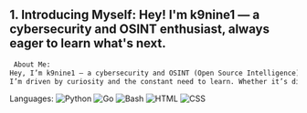 ## 1. Introducing Myself: Hey! I'm k9nine1 — a cybersecurity and OSINT enthusiast, always eager to learn what's next.

```markdown
 About Me:
Hey, I’m k9nine1 — a cybersecurity and OSINT (Open Source Intelligence) enthusiast with a strong passion for uncovering information, analyzing digital footprints, and staying ahead of the threat landscape.
I’m driven by curiosity and the constant need to learn. Whether it’s digging into threat intel, experimenting with tools, or exploring the latest in digital forensics and ethical hacking.
```

Languages:
![Python](https://img.shields.io/badge/-Python-3776AB?style=for-the-badge&logo=python&logoColor=white)
![Go](https://img.shields.io/badge/-Golang-00ADD8?style=for-the-badge&logo=go&logoColor=white)
![Bash](https://img.shields.io/badge/-Bash-4EAA25?style=for-the-badge&logo=gnu-bash&logoColor=white)
![HTML](https://img.shields.io/badge/-HTML5-E34F26?style=for-the-badge&logo=html5&logoColor=white)
![CSS](https://img.shields.io/badge/-CSS3-1572B6?style=for-the-badge&logo=css3&logoColor=white)

